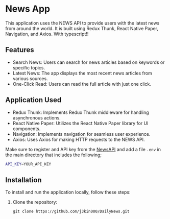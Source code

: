 # News App

This application uses the NEWS API to provide users with the latest news from around the world. It is built using Redux Thunk, React Native Paper, Navigation, and Axios. With typescript!!

## Features

- Search News: Users can search for news articles based on keywords or specific topics.
- Latest News: The app displays the most recent news articles from various sources.
- One-Click Read: Users can read the full article with just one click.

## Application Used
- Redux Thunk: Implements Redux Thunk middleware for handling asynchronous actions.
- React Native Paper: Utilizes the React Native Paper library for UI components.
- Navigation: Implements navigation for seamless user experience.
- Axios: Uses Axios for making HTTP requests to the NEWS API.

Make sure to register and API key from the [NewsAPI](https://newsapi.org/) and add a file `.env` in the main directory that includes the following;

```bash
API_KEY=YOUR_API_KEY 
```

## Installation

To install and run the application locally, follow these steps:

1. Clone the repository:

   ```shell
   git clone https://github.com/j3kin000/DailyNews.git
   ```
